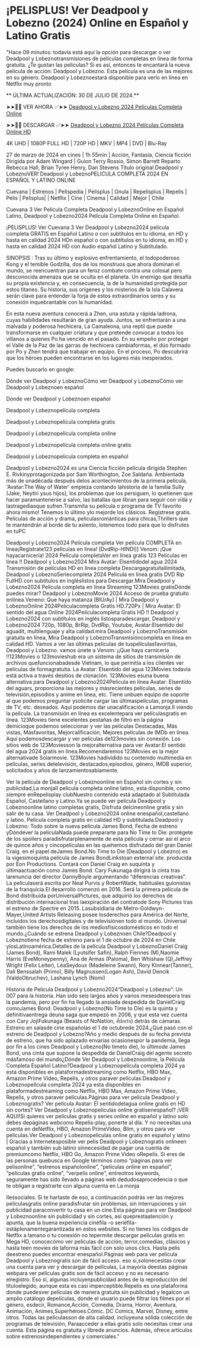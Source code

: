 # ¡PELISPLUS! Ver Deadpool y Lobezno (2024) Online en Español y Latino Gratis

"Hace 09 minutos: todavía está aquí la opción para descargar o ver Deadpool y Lobeznotransmisiones de películas completas en línea de forma gratuita. ¿Te gustan las peliculas? Si es así, entonces te encantará la nueva película de acción: Deadpool y Lobezno. Esta película es una de las mejores en su género. Deadpool y Lobeznoestará disponible para verlo en línea en Netflix muy pronto

** ÚLTIMA ACTUALIZACIÓN: 30 DE JULIO DE 2024.**

➤➤🔴📱 VER AHORA ✅➤➤ [Deadpool y Lobezno 2024 Películas Completa Online](https://4kmovies.one/es/movie/533535/deadpool-wolverine.github)

➤➤🔴📱 DESCARGAR ✅➤➤ [Deadpool y Lobezno 2024 Películas Completa Online HD](https://4kmovies.one/es/movie/533535/deadpool-wolverine.github)

4K UHD | 1080P FULL HD | 720P HD | MKV | MP4 | DVD | Blu-Ray

27 de marzo de 2024 en cines | 1h 55min | Acción, Fantasía, Ciencia ficción Dirigida por Adam Wingard | Guion Terry Rossio, Simon Barrett Reparto Rebecca Hall, Brian Tyree Henry, Dan Stevens Título original Deadpool y LobeznoVER! Deadpool y LobeznoPELICULA COMPLETA 2024 EN ESPAÑOL Y LATINO ONLINE

Cuevana | Estrenos | Pelispedia | Pelisplus | Gnula | Repelisplus | Repelis | Pelis | Pelisplus| | Netflix | Cine | Cinema | Calidad | Mejor | Chile

Cuevana 3 Ver Película Completa Deadpool y LobeznoOnline en Español Latino, Deadpool y Lobezno2024 Película Completa Online en Español.

¡PELISPLUS! Ver Cuevana 3 Ver Deadpool y Lobezno2024 película completa GRATIS en Español Latino o con subtítulos en tu idioma, en HD y hasta en calidad 2024 HDn español o con subtítulos en tu idioma, en HD y hasta en calidad 2024 HD con Audio español Latino y Subtitulado.

SINOPSIS : Tras su último y explosivo enfrentamiento, el todopoderoso Kong y el temible Godzilla, dos de los monstruos que ahora dominan el mundo, se reencuentran para un feroz combate contra una colosal pero desconocida amenaza que se oculta en el planeta. Un enemigo que desafía su propia existencia y, en consecuencia, la de la humanidad protegida por estos titanes. Su historia, sus orígenes y los misterios de la Isla Calavera serán clave para entender la forja de estos extraordinarios seres y su conexión inquebrantable con la humanidad.

En esta nueva aventura conocerá a Zhen, una astuta y rápida ladrona, cuyas habilidades resultarán de gran ayuda. Juntos, se enfrentarán a una malvada y poderosa hechicera, La Camaleona, una reptil que puede transformarse en cualquier criatura y que pretende convocar a todos los villanos a quienes Po ha vencido en el pasado. En su empeño por proteger el Valle de la Paz de las garras de hechicera cambiaformas, el dúo formado por Po y Zhen tendrá que trabajar en equipo. En el proceso, Po descubrirá que los héroes pueden encontrarse en los lugares más inesperados.

Puedes buscarlo en google:

Dónde ver Deadpool y LobeznoCómo ver Deadpool y LobeznoCómo ver Deadpool y Lobeznoen español

Dónde ver Deadpool y Lobeznoen español

Deadpool y Lobeznopelícula completa

Deadpool y Lobeznopelícula completa gratis

Deadpool y Lobeznopelícula completa online

Deadpool y Lobeznopelícula completa online gratis

Deadpool y Lobeznopelicula completa en español

Deadpool y Lobezno2024 es una Ciencia ficción película dirigida Stephen E. Rivkinyprotagonizada por Sam Worthington, Zoe Saldaña. Ambientada más de unadécada después delos acontecimientos de la primera película, 'Avatar:The Way of Water' empieza contando lahistoria de la familia Sully (Jake, Neytiri ysus hijos), los problemas que los persiguen, lo quetienen que hacer paramantenerse a salvo, las batallas que libran para seguir con vida y lastragediasque sufren.Transmita su película o programa de TV favorito ahora mismo! Tenemos lo último ylo mejorde los clásicos. Regístrese gratis. Películas de acción y drama, películasrománticas para chicas,Thrillers que te mantendrán al borde de tu asiento, lotenemos todo para que lo disfrutes en tuPC

Deadpool y Lobezno2024 Película completa Ver película COMPLETA en línea¡Regístrate123 películas en línea! [DvdRip-HINDI]] Venom: ¡Que hayacarnicería! 2024 Película completaVer en línea gratis 123 Películas en línea !! Deadpool y Lobezno2024 Mira Avatar: Elsentidodel agua 2024 Transmisión de películas HD en línea completa Descargagratuitailimitada, Deadpool y LobeznoSeriecompleta 2024 Película en línea gratis DVD Rip FullHD con subtítulos en ingléslistos para Descargar.Mira Deadpool y Lobezno2024 Película completa en línea Streaming 123Movies gratisDónde puedes mirar? Deadpool y LobeznoMovie 2024 Acceso de prueba gratuito enlínea.Veneno: Que haya matanza [BlUrAy] | Mira Deadpool y LobeznoOnline 2024Películacompleta Gratis HD.720Px | Mira Avatar: El sentido del agua Online 2024Películacompleta Gratis HD !! Deadpool y Lobezno2024 con subtítulos en inglés listosparadescargar, Deadpool y Lobezno2024 720p, 1080p, BrRip, DvdRip, Youtube, Avatar:Elsentido del aguadit, multilenguaje y alta calidad.mira Deadpool y LobeznoTransmisión gratuita en línea, Mira Deadpool y LobeznoTransmisióncompleta en línea en calidad HD. Vamos a ver las últimas películas de tuspelículasfavoritas, Deadpool y Lobezno. vamos únete a Venom: ¡¡Que haya carnicería !!123Movies o 123movieshub era un sistema de sitios de transmisión de archivos quefuncionabadesde Vietnam, lo que permitía a los clientes ver películas de formagratuita. La Avatar: Elsentido del agua 123Movies todavía está activa a través desitios de clonación. 123Movies esuna buena alternativa para Deadpool y Lobezno2024Película en línea Avatar: Elsentido del aguars, proporciona las mejores y másrecientes películas, series de televisión,episodios y anime en línea, etc. Tiene unbuen equipo de soporte al que podemos preguntar ysolicite cargar las últimaspelículas, programas de TV, etc. deseados. Aquí podemos dar unacalificación a Lamonja II viendo la película. La transmisión en línea es excelentepara ver películasgratis en línea. 123Movies tiene excelentes pestañas de filtro en la página deinicioque podemos seleccionar y ver las películas Destacadas, Más vistas, Másfavoritas, Mejorcalificación, Mejores películas de IMDb en línea. Aquí podemosdescargar y ver películas de123movies sin conexión. Los sitios web de 123Moviesson la mejoralternativa para ver Avatar:El sentido del agua 2024 gratis en línea.Recomendaremos 123Movies es la mejor alternativade Solarmovie. 123Movies hadividido su contenido multimedia en películas, series detelevisión, destacados,episodios, género, IMDB superior, solicitados y años de lanzamientosabiamente.

Ver la película de Deadpool y Lobeznoonline en Español sin cortes y sin publicidad,La monjaII pelicula completa online latino, esta disponible, como siempre enRepelisplay clubNuestro contenido está adaptado al Subtitulada Español, Castellano y Latino.Ya se puede ver película Deadpool y Lobeznoonline latino completas gratis, Disfruta delcineonline gratis y sin salir de tu casa. Ver Deadpool y Lobezno2024 online enespañol,castellano y latino. Película completa gratis en calidad HD y subtitulada.Deadpool y Lobezno: Todo sobre la nueva película James Bond, Fecha de estreno yDóndever la películaNada puede prepararte para No Time to Die: protégete de los spoilers paradisfrutarplenamente de esta película y cerrar así el arco de quince años y cincopelículas en las quehemos disfrutado del gran Daniel Craig. en el papel deJames Bond.No Time to Die (Deadpool y Lobezno) es la vigesimoquinta película de James BondLinkstoan external site. producida por Eon Productions. Contará con Daniel Craig en suquinta y últimaactuación como James Bond. Cary Fukunaga dirigirá la cinta tras larenuncia del director DannyBoyle argumentando “diferencias creativas”. La películaserá escrita por Neal Purvis y RobertWade, habituales guionistas de la franquicia.El desarrollo comenzó en 2016. Será la primera película de Bond distribuida porUniversalPictures, que adquirió los derechos de distribución internacional tras laexpiración del contratode Sony Pictures tras el estreno de Spectre en 2015. Lasubsidiaria de Metro-Goldwyn-Mayer,United Artists Releasing posee losderechos para América del Norte, incluidos los derechosdigitales y de televisiónen todo el mundo. Universal también tiene los derechos de los mediosfísicosdomésticos en todo el mundo.¿Cuándo se estrena Deadpool y Lobeznoen Chile?Deadpool y Lobeznotiene fecha de estreno para el 1 de octubre de 2024 en Chile ylosLatinoamérica.Detalles de la pelicula Deadpool y LobeznoDaniel Craig (James Bond), Rami Malek (Lyutsifer Safin), Ralph Fiennes (M),Naomie Harris (EveMoneypenny), Ana de Armas (Paloma), Ben Whishaw (Q),Jeffrey Wright (Felix Leiter), LéaSeydoux (Madeleine Swann), Rory Kinnear(Tanner), Dali Benssalah (Primo), Billy Magnussen(Logan Ash), David Dencik (ValdoObruchev), Lashana Lynch (Nomi)

Historia de Película Deadpool y Lobezno2024“Deadpool y Lobezno”: Un 007 para la historia. Han sido seis largos años y varios mesesdeespera tras la pandemia, pero por fin ha llegado la ansiada despedida de DanielCraig comoJames Bond. Deadpool y Lobezno(No Time to Die) es la quinta y definitivaentrega deuna saga que empezó en 2006, y que esta vez cuenta con Cary JojiFukunaga (Beasts of NoNation, สัปเหร่อ) detrás de cámaras. Estreno en salasde cine españolas el 1 de octubrede 2024.¿Qué pasó con el estreno de Deadpool y Lobezno?Año y medio después de su fecha prevista de estreno, que ha sido aplazado envarias ocasionespor la pandemia, llega por fin a los cines Deadpool y Lobezno(No timeto die), lo últimode James Bond, una cinta que supone la despedida de DanielCraig del agente secreto másfamoso del mundo¿Dónde Ver Deadpool y Lobeznoonline, la Película Completa Español Latino?Deadpool y Lobeznopelícula completa 2024 ya esta disponibles en plataformadestreaming como Netflix, HBO Max, Amazon Prime Video, Repelis, y otros paraver películas.Deadpool y Lobeznopelícula completa 2024 ya esta disponibles en plataformadestreaming como Netflix, HBO Max, Amazon Prime Video, Repelis, y otros paraver películas.Páginas para ver pelicula Deadpool y Lobeznogratis? Ver película Avatar: El sentidodelagua online gratis en HD sin cortes? Ver Deadpool y Lobeznopelículas online gratisenespañol? ¡VER AQUI!Si quieres ver películas gratis y series online en español y latino solo debes depáginas webcomo Repelis-play, ponerte al día. Y no necesitas una cuenta en deNetflix, HBO, Amazon PrimeVideo, Blim, y otros para ver películas.Ver Deadpool y Lobeznopelículas online gratis en español y latino | Gracias a Internetesposible ver pelis Deadpool y Lobeznogratis onlineen español y también sub latino sinnecesidad de pagar una cuenta de premiumcomo Netflix, HBO Go, Amazon Prime Video oRepelis. Si eres de las personas quebusca en Google términos como “páginas para ver pelisonline”, “estrenos españolonline”, “películas online en español”, “películas gratis online”, “verpelis online”, entreotros keywords, seguramente has sido llevado a páginas web dedudosaprocedencia o que te obligan a registrarte con alguna cuenta en La monja

IIessociales. Si te hartaste de eso, a continuación podrás ver las mejores películasgratis online paradisfrutar sin problemas, sin interrupciones y sin publicidad paraconvertir tu casa en un cine.Esta páginas para ver Deadpool y Lobeznoonline sin publicidad y sin cortes, así queprestaatención y apunta, que la buena experiencia cinéfila -o seriéfila- estáplenamentegarantizada en estos websites. Si no tienes los códigos de Netflix a lamano o tu conexión no tepermite descargar películas gratis en Mega HD, conocecómo ver películas de acción, terror,comedias, clásicos y hasta teen movies de laforma más fácil con solo unos clics. Hasta pelis deestreno puedes encontrar enespañol.Páginas web para ver película Deadpool y Lobeznogratis son de fácil acceso. eso sí,solonecesitas crear una cuenta para ver y descargar de películas, La mayoría deestas páginas webpara ver películas gratis son de fácil acceso y no es necesario elregistro. Eso sí, algunas incluyenpublicidad antes de la reproducción del títuloelegido, aunque esta es casi imperceptible.Repelis es una plataforma donde puedesver películas de manera gratuita sin publicidad y legalcon un amplio catálogo depelículas, donde el usuario puede filtrar los filmes por el género, esdecir, Romance,Acción, Comedia, Drama, Horror, Aventura, Animación, Animes,Superhéroes.Cómic. DC Comics, Marvel, Disney, entre otros. Todas las películasson de alta calidad, incluyeuna sólida colección de programas de televisión, Paraacceder a ellas gratis solo necesitas crear una cuenta. Esta página es gratuita y librede anuncios. Además, ofrece artículos sobre estrenosindependientes y comerciales."
